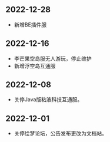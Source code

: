 ## 2022-12-28
- 新增BE插件服

## 2022-12-16
- 李芒果空岛服无人游玩，停止维护
- 新增浮空岛互通服

## 2022-12-08
- 关停Java版粘液科技互通服。

## 2022-12-01
- 关停绘梦论坛，公告发布更改为文档站。